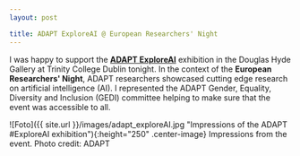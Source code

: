 ```yaml
---
layout: post

title: ADAPT ExploreAI @ European Researchers' Night
---
```


I was happy to support the <a href="https://www.adaptcentre.ie/explore-ai//" target="_blank" rel="noopener"><strong>ADAPT ExploreAI</strong></a>
exhibition in the Douglas Hyde Gallery at Trinity College Dublin tonight. 
In the context of the <strong>European Researchers' Night</strong>, ADAPT researchers showcased cutting edge research on artificial intelligence (AI). I represented the ADAPT Gender, Equality, Diversity and Inclusion (GEDI) committee helping to make sure that the event was accessible to all.

![Foto]({{ site.url }}/images/adapt_exploreAI.jpg "Impressions of the ADAPT #ExploreAI exhibition"){:height="250" .center-image}
Impressions from the event. Photo credit: ADAPT
